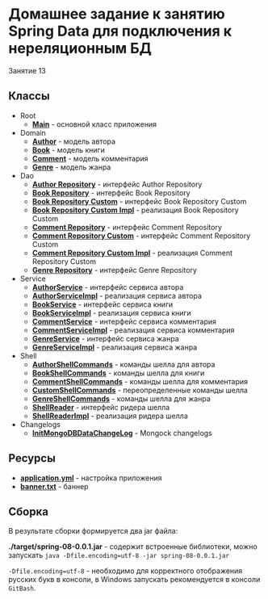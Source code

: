 # Домашнее задание к занятию Spring Data для подключения к нереляционным БД

Занятие 13

## Классы

* Root
    * **[Main](src/main/java/ru/otus/spring/homework/spring08/Main.java)** - основной класс приложения
* Domain
  * **[Author](src/main/java/ru/otus/spring/homework/spring08/models/Author.java)** - модель автора
  * **[Book](src/main/java/ru/otus/spring/homework/spring08/models/Book.java)** - модель книги
  * **[Comment](src/main/java/ru/otus/spring/homework/spring08/models/Comment.java)** - модель комментария
  * **[Genre](src/main/java/ru/otus/spring/homework/spring08/models/Genre.java)** - модель жанра
* Dao
  * **[Author Repository](src/main/java/ru/otus/spring/homework/spring08/repositories/AuthorRepository.java)** - интерфейс Author Repository
  * **[Book Repository](src/main/java/ru/otus/spring/homework/spring08/repositories/BookRepository.java)** - интерфейс Book Repository
  * **[Book Repository Custom](src/main/java/ru/otus/spring/homework/spring08/repositories/BookRepositoryCustom.java)** - интерфейс Book Repository Custom
  * **[Book Repository Custom Impl](src/main/java/ru/otus/spring/homework/spring08/repositories/BookRepositoryCustomImpl.java)** - реализация Book Repository Custom
  * **[Comment Repository](src/main/java/ru/otus/spring/homework/spring08/repositories/CommentRepository.java)** - интерфейс Comment Repository      
  * **[Comment Repository Custom](src/main/java/ru/otus/spring/homework/spring08/repositories/CommentRepositoryCustom.java)** - интерфейс Comment Repository Custom
  * **[Comment Repository Custom Impl](src/main/java/ru/otus/spring/homework/spring08/repositories/CommentRepositoryCustomImpl.java)** - реализация Comment Repository Custom
  * **[Genre Repository](src/main/java/ru/otus/spring/homework/spring08/repositories/GenreRepository.java)** - интерфейс Genre Repository
* Service
  * **[AuthorService](src/main/java/ru/otus/spring/homework/spring08/service/AuthorService.java)** - интерфейс сервиса автора
  * **[AuthorServiceImpl](src/main/java/ru/otus/spring/homework/spring08/service/AuthorServiceImpl.java)** - реализация сервиса автора
  * **[BookService](src/main/java/ru/otus/spring/homework/spring08/service/BookService.java)** - интерфейс сервиса книги
  * **[BookServiceImpl](src/main/java/ru/otus/spring/homework/spring08/service/BookServiceImpl.java)** - реализация сервиса книги
  * **[CommentService](src/main/java/ru/otus/spring/homework/spring08/service/CommentService.java)** - интерфейс сервиса комментария
  * **[CommentServiceImpl](src/main/java/ru/otus/spring/homework/spring08/service/CommentServiceImpl.java)** - реализация сервиса комментария
  * **[GenreService](src/main/java/ru/otus/spring/homework/spring08/service/GenreService.java)** - интерфейс сервиса жанра
  * **[GenreServiceImpl](src/main/java/ru/otus/spring/homework/spring08/service/GenreServiceImpl.java)** - реализация сервиса жанра
* Shell
  * **[AuthorShellCommands](src/main/java/ru/otus/spring/homework/spring08/shell/AuthorShellCommands.java)** - команды шелла для автора
  * **[BookShellCommands](src/main/java/ru/otus/spring/homework/spring08/shell/BookShellCommands.java)** - команды шелла для книги
  * **[CommentShellCommands](src/main/java/ru/otus/spring/homework/spring08/shell/CommentShellCommands.java)** - команды шелла для комментария
  * **[CustomShellCommands](src/main/java/ru/otus/spring/homework/spring08/shell/CustomShellQuit.java)** - переопределенные команды шелла
  * **[GenreShellCommands](src/main/java/ru/otus/spring/homework/spring08/shell/GenreShellCommands.java)** - команды шелла для жанра
  * **[ShellReader](src/main/java/ru/otus/spring/homework/spring08/shell/ShellReader.java)** - интерфейс ридера шелла 
  * **[ShellReaderImpl](src/main/java/ru/otus/spring/homework/spring08/shell/ShellReaderImpl.java)** - реализация ридера шелла
* Changelogs
  * **[InitMongoDBDataChangeLog](src/main/java/ru/otus/spring/homework/spring08/changelogs/InitMongoDBDataChangeLog.java)** - Mongock changelogs

## Ресурсы

* **[application.yml](src/main/resources/application.yml)** - настройка приложения
* **[banner.txt](src/main/resources/banner.txt)** - баннер

## Сборка

В результате сборки формируется два jar файла:

**./target/spring-08-0.0.1.jar** - содержит встроенные библиотеки, можно запускать
`java -Dfile.encoding=utf-8 -jar spring-08-0.0.1.jar`

`-Dfile.encoding=utf-8` - необходимо для корректного отображения русских букв в консоли, в Windows запускать рекомендуется в консоли `GitBash`. 
  